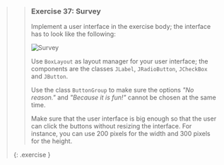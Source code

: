 >>### Exercise 37: Survey
>>
>>Implement a user interface in the exercise body; the interface has to look like the following:
>>
>> ![Survey]({{site.baseurl}}/images/exercise/week11/37_survey.png)
>>
>>Use `BoxLayout` as layout manager for your user interface; the components are the classes `JLabel`, `JRadioButton`, `JCheckBox` and `JButton`.
>>
>>Use the class `ButtonGroup` to make sure the options *"No reason."* and *"Because it is fun!"* cannot be chosen at the same time.
>>
>>Make sure that the user interface is big enough so that the user can click the buttons without resizing the interface. For instance, you can use 200 pixels for the width and 300 pixels for the height.
>>
>{: .exercise }